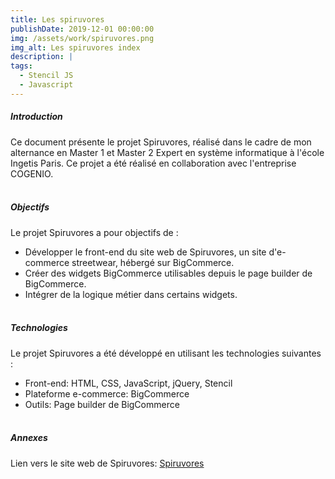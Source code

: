 ```yaml
---
title: Les spiruvores
publishDate: 2019-12-01 00:00:00
img: /assets/work/spiruvores.png
img_alt: Les spiruvores index
description: |
tags:
  - Stencil JS
  - Javascript
---
```


##### Introduction
Ce document présente le projet Spiruvores, réalisé dans le cadre de mon alternance en Master 1 et Master 2 Expert en système informatique à l'école Ingetis Paris. Ce projet a été réalisé en collaboration avec l'entreprise COGENIO.
<br><br>

##### Objectifs
Le projet Spiruvores a pour objectifs de :
- Développer le front-end du site web de Spiruvores, un site d'e-commerce streetwear, hébergé sur BigCommerce.
- Créer des widgets BigCommerce utilisables depuis le page builder de BigCommerce.
- Intégrer de la logique métier dans certains widgets.
<br><br>

##### Technologies
Le projet Spiruvores a été développé en utilisant les technologies suivantes :
- Front-end: HTML, CSS, JavaScript, jQuery, Stencil
- Plateforme e-commerce: BigCommerce
- Outils: Page builder de BigCommerce
<br><br>

##### Annexes
Lien vers le site web de Spiruvores: [Spiruvores](https://www.spiruvores.com/)
